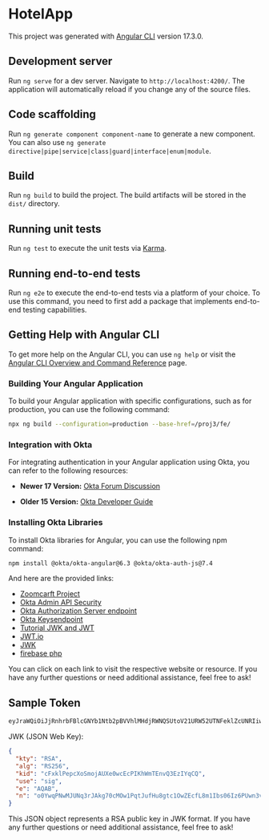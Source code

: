 # HotelApp

This project was generated with [Angular CLI](https://github.com/angular/angular-cli) version 17.3.0.

## Development server

Run `ng serve` for a dev server. Navigate to `http://localhost:4200/`. The application will automatically reload if you change any of the source files.

## Code scaffolding

Run `ng generate component component-name` to generate a new component. You can also use `ng generate directive|pipe|service|class|guard|interface|enum|module`.

## Build

Run `ng build` to build the project. The build artifacts will be stored in the `dist/` directory.

## Running unit tests

Run `ng test` to execute the unit tests via [Karma](https://karma-runner.github.io).

## Running end-to-end tests

Run `ng e2e` to execute the end-to-end tests via a platform of your choice. To use this command, you need to first add a package that implements end-to-end testing capabilities.

## Getting Help with Angular CLI

To get more help on the Angular CLI, you can use `ng help` or visit the [Angular CLI Overview and Command Reference](https://angular.io/cli) page.

### Building Your Angular Application

To build your Angular application with specific configurations, such as for production, you can use the following command:

```bash
npx ng build --configuration=production --base-href=/proj3/fe/
```

### Integration with Okta

For integrating authentication in your Angular application using Okta, you can refer to the following resources:

- **Newer 17 Version:**
  [Okta Forum Discussion](https://devforum.okta.com/t/does-okta-offer-support-for-integrating-authentication-in-angular-16-applications-using-standalone-components/26090/2)

- **Older 15 Version:**
  [Okta Developer Guide](https://developer.okta.com/docs/guides/sign-into-spa-redirect/angular/main/)

### Installing Okta Libraries

To install Okta libraries for Angular, you can use the following npm command:

```bash
npm install @okta/okta-angular@6.3 @okta/okta-auth-js@7.4
```

And here are the provided links:

- [Zoomcarft Project](https://zoomcarft.000webhostapp.com/proj3/fe/list)
- [Okta Admin API Security](https://dev-06315090-admin.okta.com/admin/oauth2/as/ausfcc2b4pTVK56h75d7)
- [Okta Authorization Server endpoint](https://dev-06315090.okta.com/oauth2/default/.well-known/oauth-authorization-server)
- [Okta Keysendpoint](https://dev-06315090.okta.com/oauth2/default/v1/keys)
- [Tutorial JWK and JWT](https://www.youtube.com/watch?v=jUzv7_SEPyo)
- [JWT.io](https://jwt.io/)
- [JWK](https://mkjwk.org/)
- [firebase php](https://github.com/firebase/php-jwt)

You can click on each link to visit the respective website or resource. If you have any further questions or need additional assistance, feel free to ask!

## Sample Token
```markdown
eyJraWQiOiJjRnhrbFBlcGNYb1Ntb2pBVVhlMHdjRWNQSUtoV21URW52UTNFeklZcUNRIiwiYWxnIjoiUlMyNTYifQ.eyJ2ZXIiOjEsImp0aSI6IkFULmgxTWd2YUc2cnR2LU9uNExULWcwWm5BTHJ1U3JJLU1ka3VhWjBjUnlNZnciLCJpc3MiOiJodHRwczovL2Rldi0wNjMxNTA5MC5va3RhLmNvbS9vYXV0aDIvZGVmYXVsdCIsImF1ZCI6ImFwaTovL2RlZmF1bHQiLCJpYXQiOjE3MTEwNDIzMjksImV4cCI6MTcxMTA0NTkyOSwiY2lkIjoiMG9hZnd3MjVjOHFOVmUwOFE1ZDciLCJ1aWQiOiIwMHVmY2MyYjh5MkFpRk4xVTVkNyIsInNjcCI6WyJlbWFpbCIsInByb2ZpbGUiLCJvcGVuaWQiXSwiYXV0aF90aW1lIjoxNzExMDQyMjMyLCJzdWIiOiJib2phZmk1OTczQGVidXRob3IuY29tIn0.dJ9GNk6LipATd2Ky2I3ELr7o8yYBo2b8c67h-8ary7Jm4x8zw8MCiHBfHlvxAWkOISpE4ymEgIbFnl2dvzGHdEnMx-J183CVLDHTLNi2LVAybhFD0L53DXSx9vB5P1-nkOI4xzwBICfLFH_m1KTgcYxFxmr6AsguRSBq8dDwZPW-aBHxdwf56xVGjB-Wu1BevDYZ7GhD7GkzlEBdJy2U3wFfQdYnUHsaP1Xni4ZbfPvtas2cB66fAdRrw-VJ1xm-0MvfmnzzPfcua1h0brpk23poR21XuudjlppaAzkcB6KKBy78xPmjq07iNFWr7Xj7Uy2b70DNUKdsFsTZWy84Wg
```
JWK (JSON Web Key):

```json
{
  "kty": "RSA",
  "alg": "RS256",
  "kid": "cFxklPepcXoSmojAUXe0wcEcPIKhWmTEnvQ3EzIYqCQ",
  "use": "sig",
  "e": "AQAB",
  "n": "o0YwqPNwMJUNq3rJAkg70cMOw1PqtJufHu8gtc1OwZEcfL8m1Ibs06Iz6PUwn3vk0WIwqWWdJGeJEzQpH2Q1uD1uNfKm32sQbq036vB5iqIheYVG0h70pf_VOgoiT6kJN8ObF70APGvD2u5LuszC8mEk2ReO5gy_lYs3L2cBEgkSEeVlMbAor0b2W3KjVCdgOYbotx-RLczLjL0aQubSr0wBg1vZSqFLdCEQj2BDRcf-fGkh-sJHP7ffViHlp5-27ml0YYbnm6YQlXHaQ4b4Ho6f-1otDYs5rZnTCPP8L37mnWx9B2V6cKWPcnoxO_3lpiH8k9vmICAUp8QZG_NPkQ"
}
```

This JSON object represents a RSA public key in JWK format. If you have any further questions or need additional assistance, feel free to ask!
